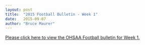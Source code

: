 ```yaml
---
layout: post
title:  "2015 Football Bulletin - Week 1"
date:   2015-09-07
author: "Bruce Maurer"
---
```


[Please click here to view the OHSAA Football bulletin for Week 1.](https://storage.googleapis.com/ohsaa-websites/bulletins/2015/2015_bulletin_1.pdf)
